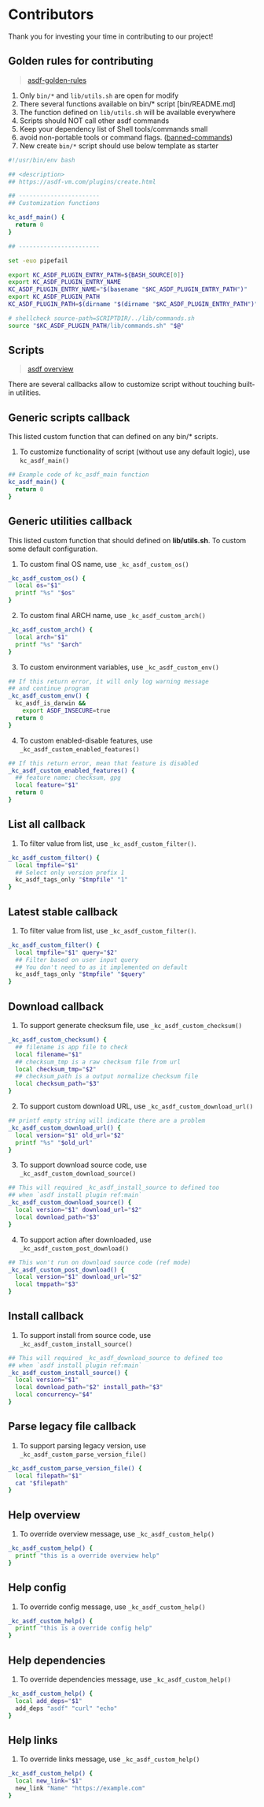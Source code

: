 # Contributors

Thank you for investing your time in contributing to our project!

## Golden rules for contributing

> [asdf-golden-rules][asdf-golden-rules]

1. Only `bin/*` and `lib/utils.sh` are open for modify
2. There several functions available on bin/* script [bin/README.md]
3. The function defined on `lib/utils.sh` will be available everywhere
4. Scripts should NOT call other asdf commands
5. Keep your dependency list of Shell tools/commands small
6. avoid non-portable tools or command flags. ([banned-commands][banned-commands])
7. New create `bin/*` script should use below template as starter

```bash
#!/usr/bin/env bash

## <description>
## https://asdf-vm.com/plugins/create.html

## -----------------------
## Customization functions

kc_asdf_main() {
  return 0
}

## -----------------------

set -euo pipefail

export KC_ASDF_PLUGIN_ENTRY_PATH=${BASH_SOURCE[0]}
export KC_ASDF_PLUGIN_ENTRY_NAME
KC_ASDF_PLUGIN_ENTRY_NAME="$(basename "$KC_ASDF_PLUGIN_ENTRY_PATH")"
export KC_ASDF_PLUGIN_PATH
KC_ASDF_PLUGIN_PATH=$(dirname "$(dirname "$KC_ASDF_PLUGIN_ENTRY_PATH")")

# shellcheck source-path=SCRIPTDIR/../lib/commands.sh
source "$KC_ASDF_PLUGIN_PATH/lib/commands.sh" "$@"
```

## Scripts

> [asdf overview][asdf-overview]

There are several callbacks allow to customize script
without touching built-in utilities.

## Generic scripts callback

This listed custom function that can defined on any bin/* scripts.

1. To customize functionality of script (without use any default logic), use `kc_asdf_main()`

```bash
## Example code of kc_asdf_main function
kc_asdf_main() {
  return 0
}
```

## Generic utilities callback

This listed custom function that should defined on **lib/utils.sh**.
To custom some default configuration.

1. To custom final OS name, use `_kc_asdf_custom_os()`

```bash
_kc_asdf_custom_os() {
  local os="$1"
  printf "%s" "$os"
}
```

2. To custom final ARCH name, use `_kc_asdf_custom_arch()`

```bash
_kc_asdf_custom_arch() {
  local arch="$1"
  printf "%s" "$arch"
}
```

3. To custom environment variables, use `_kc_asdf_custom_env()`

```bash
## If this return error, it will only log warning message
## and continue program
_kc_asdf_custom_env() {
  kc_asdf_is_darwin &&
    export ASDF_INSECURE=true
  return 0
}
```

4. To custom enabled-disable features, use `_kc_asdf_custom_enabled_features()`

```bash
## If this return error, mean that feature is disabled
_kc_asdf_custom_enabled_features() {
  ## feature name: checksum, gpg
  local feature="$1"
  return 0
}
```

## List all callback

1. To filter value from list, use `_kc_asdf_custom_filter()`.

```bash
_kc_asdf_custom_filter() {
  local tmpfile="$1"
  ## Select only version prefix 1
  kc_asdf_tags_only "$tmpfile" "1"
}
```

## Latest stable callback

1. To filter value from list, use `_kc_asdf_custom_filter()`.

```bash
_kc_asdf_custom_filter() {
  local tmpfile="$1" query="$2"
  ## Filter based on user input query
  ## You don't need to as it implemented on default
  kc_asdf_tags_only "$tmpfile" "$query"
}
```

## Download callback

1. To support generate checksum file, use `_kc_asdf_custom_checksum()`

```bash
_kc_asdf_custom_checksum() {
  ## filename is app file to check
  local filename="$1"
  ## checksum_tmp is a raw checksum file from url
  local checksum_tmp="$2"
  ## checksum_path is a output normalize checksum file
  local checksum_path="$3"
}
```

2. To support custom download URL, use `_kc_asdf_custom_download_url()`

```bash
## printf empty string will indicate there are a problem
_kc_asdf_custom_download_url() {
  local version="$1" old_url="$2"
  printf "%s" "$old_url"
}
```

3. To support download source code, use `_kc_asdf_custom_download_source()`

```bash
## This will required _kc_asdf_install_source to defined too
## when `asdf install plugin ref:main`
_kc_asdf_custom_download_source() {
  local version="$1" download_url="$2"
  local download_path="$3"
}
```

4. To support action after downloaded, use `_kc_asdf_custom_post_download()`

```bash
## This won't run on download source code (ref mode)
_kc_asdf_custom_post_download() {
  local version="$1" download_url="$2"
  local tmppath="$3"
}
```

## Install callback

1. To support install from source code, use `_kc_asdf_custom_install_source()`

```bash
## This will required _kc_asdf_download_source to defined too
## when `asdf install plugin ref:main`
_kc_asdf_custom_install_source() {
  local version="$1"
  local download_path="$2" install_path="$3"
  local concurrency="$4"
}
```

## Parse legacy file callback

1. To support parsing legacy version, use `_kc_asdf_custom_parse_version_file()`

```bash
_kc_asdf_custom_parse_version_file() {
  local filepath="$1"
  cat "$filepath"
}
```

## Help overview

1. To override overview message, use `_kc_asdf_custom_help()`

```bash
_kc_asdf_custom_help() {
  printf "this is a override overview help"
}
```

## Help config

1. To override config message, use `_kc_asdf_custom_help()`

```bash
_kc_asdf_custom_help() {
  printf "this is a override config help"
}
```

## Help dependencies

1. To override dependencies message, use `_kc_asdf_custom_help()`

```bash
_kc_asdf_custom_help() {
  local add_deps="$1"
  add_deps "asdf" "curl" "echo"
}
```

## Help links

1. To override links message, use `_kc_asdf_custom_help()`

```bash
_kc_asdf_custom_help() {
  local new_link="$1"
  new_link "Name" "https://example.com"
}
```

<!-- LINKS SECTION -->

[asdf-golden-rules]: https://asdf-vm.com/plugins/create.html#golden-rules-for-plugin-scripts
[asdf-overview]: https://asdf-vm.com/plugins/create.html#scripts-overview
[banned-commands]: https://github.com/asdf-vm/asdf/blob/master/test/banned_commands.bats

